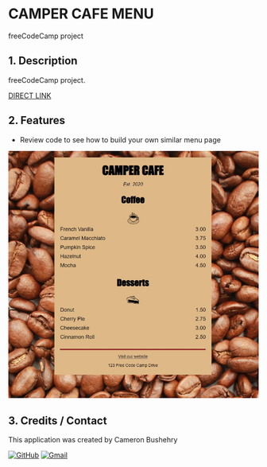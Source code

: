 # CAMPER CAFE MENU
freeCodeCamp project

## 1. Description
freeCodeCamp project.

[DIRECT LINK](https://cbushehry.github.io/camper-cafe-menu/)

## 2. Features
 * Review code to see how to build your own similar menu page

 ![](assets/images/camper-cafe-menu.jpg)

## 3. Credits / Contact
This application was created by Cameron Bushehry

  [![GitHub](https://img.shields.io/badge/github-%23121011.svg?style=for-the-badge&logo=github&logoColor=white)](https://github.com/cbushehry)
  [![Gmail](https://img.shields.io/badge/Gmail-D14836?style=for-the-badge&logo=gmail&logoColor=white)](mailto:c.bushehry@gmail.com)